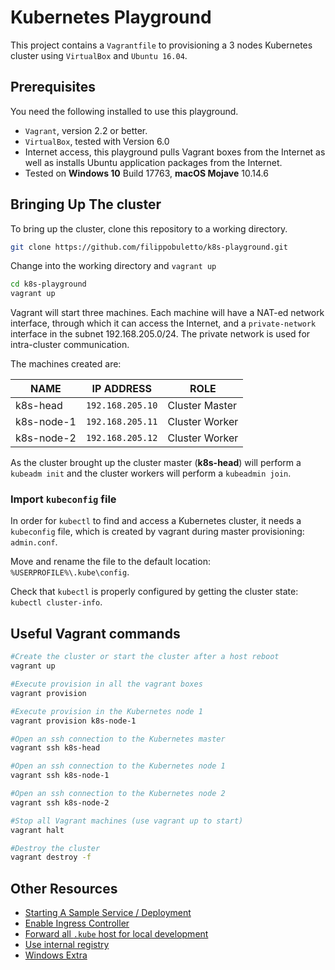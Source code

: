 # Kubernetes Playground

This project contains a `Vagrantfile` to provisioning a 3 nodes Kubernetes cluster using `VirtualBox` and `Ubuntu 16.04`.

## Prerequisites

You need the following installed to use this playground.

- `Vagrant`, version 2.2 or better.
- `VirtualBox`, tested with Version 6.0
- Internet access, this playground pulls Vagrant boxes from the Internet as well
as installs Ubuntu application packages from the Internet.
- Tested on **Windows 10** Build 17763, **macOS Mojave** 10.14.6

## Bringing Up The cluster

To bring up the cluster, clone this repository to a working directory.

```bash
git clone https://github.com/filippobuletto/k8s-playground.git
```

Change into the working directory and `vagrant up`

```bash
cd k8s-playground
vagrant up
```

Vagrant will start three machines. Each machine will have a NAT-ed network
interface, through which it can access the Internet, and a `private-network`
interface in the subnet 192.168.205.0/24. The private network is used for
intra-cluster communication.

The machines created are:

| NAME | IP ADDRESS | ROLE |
| --- | --- | --- |
| k8s-head | `192.168.205.10` | Cluster Master |
| k8s-node-1 | `192.168.205.11` | Cluster Worker |
| k8s-node-2 | `192.168.205.12` | Cluster Worker |

As the cluster brought up the cluster master (**k8s-head**) will perform a `kubeadm init` and the cluster workers will perform a `kubeadmin join`.

### Import `kubeconfig` file

In order for `kubectl` to find and access a Kubernetes cluster, it needs a `kubeconfig` file, which is created by vagrant during master provisioning: `admin.conf`.

Move and rename the file to the default location: `%USERPROFILE%\.kube\config`.

Check that `kubectl` is properly configured by getting the cluster state: `kubectl cluster-info`.

## Useful Vagrant commands

```bash
#Create the cluster or start the cluster after a host reboot
vagrant up

#Execute provision in all the vagrant boxes
vagrant provision

#Execute provision in the Kubernetes node 1
vagrant provision k8s-node-1

#Open an ssh connection to the Kubernetes master
vagrant ssh k8s-head

#Open an ssh connection to the Kubernetes node 1
vagrant ssh k8s-node-1

#Open an ssh connection to the Kubernetes node 2
vagrant ssh k8s-node-2

#Stop all Vagrant machines (use vagrant up to start)
vagrant halt

#Destroy the cluster
vagrant destroy -f
```

## Other Resources

- [Starting A Sample Service / Deployment](https://github.com/filippobuletto/k8s-playground/blob/master/ServiceDeployment.md)
- [Enable Ingress Controller](https://github.com/filippobuletto/k8s-playground/blob/master/IngressController.md)
- [Forward all `.kube` host for local development](https://github.com/filippobuletto/k8s-playground/blob/master/LocalDevelopment.md)
- [Use internal registry](https://github.com/filippobuletto/k8s-playground/blob/master/InternalRegistry.md)
- [Windows Extra](https://github.com/filippobuletto/k8s-playground/blob/master/WindowsExtra.md)
